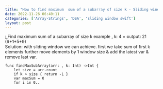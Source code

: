 ```yaml
---
title: "How to find maximum  sum of a subarray of size k - Sliding window swift"
date: 2022-11-26 06:40:11
categories: ['Array-Strings', 'DSA', 'sliding window swift']
layout: post
---
```


<!-- wp:paragraph -->
<a href="https://www.geeksforgeeks.org/find-maximum-minimum-sum-subarray-size-k/" target="_blank" rel="noopener" title="">: </a> Find maximum  sum of a subarray of size k example , k: 4 = output: 21 (6+1+5+9)<br>Solution: with sliding window we can achieve. first we take sum of first k elements further move elements by 1 window size & add the latest var & remove last var.


<!-- /wp:paragraph -->

<!-- wp:code -->
<pre class="wp-block-code"><code lang="swift" class="language-swift">func findMaxSubArray(arr: , k: Int) ->Int {
    let size = arr.count
    if k > size { return -1 }
    var maxSum = 0
    for i in 0..<k {
        maxSum += arr
    }
    var thisSum = maxSum
    for i in k..<size {
        thisSum += arr - arr
// Add the difrence value from last to first
        maxSum = max(maxSum, thisSum)
    }
    return maxSum
    
}
print(findMaxSubArray(arr: , k: 4))</code></pre>
<!-- /wp:code -->